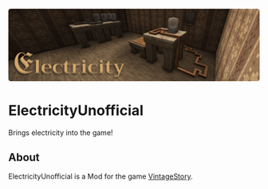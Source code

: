 ![Banner](.readme/header.png)

# ElectricityUnofficial

Brings electricity into the game!

## About

ElectricityUnofficial is a Mod for the game [VintageStory](https://www.vintagestory.at/).
